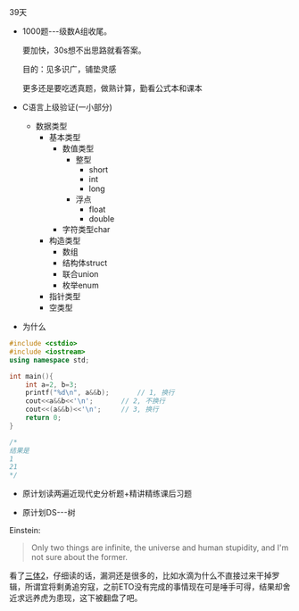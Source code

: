39天

*	1000题---级数A组收尾。

	要加快，30s想不出思路就看答案。

	目的：见多识广，铺垫灵感

	更多还是要吃透真题，做熟计算，勤看公式本和课本

*	C语言上级验证(一小部分)
	
	*	数据类型
		*	基本类型
			*	数值类型
				*	整型
					*	short
					*	int
					*	long
				*	浮点
					*	float
					*	double
			*	字符类型char
		*	构造类型
			*	数组
			*	结构体struct
			*	联合union
			*	枚举enum
		*	指针类型
		*	空类型

*	为什么

```cpp
#include <cstdio>
#include <iostream>
using namespace std;

int main(){
	int a=2, b=3;
	printf("%d\n", a&&b);		// 1, 换行
	cout<<a&&b<<'\n';		// 2, 不换行
	cout<<(a&&b)<<'\n';		// 3, 换行
	return 0;
}

/*
结果是
1
21
*/
```

*	原计划读两遍近现代史分析题+精讲精练课后习题

*	原计划DS---树

Einstein:<br/>
>	Only two things are infinite, the universe and human stupidity, and I'm not sure about the former.

看了[三体2](https://book.douban.com/review/8919012/)，仔细读的话，漏洞还是很多的，比如水滴为什么不直接过来干掉罗辑，所谓宜将剩勇追穷寇，之前ETO没有完成的事情现在可是唾手可得，结果却舍近求远养虎为患现，这下被翻盘了吧。
